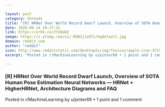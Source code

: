 ```yaml
---

layout: post
category: threads
title: "[R] HRNet Over World Record Dwarf Launch, Overview of SOTA Human Pose Estimation Neural Networks"
date: 2020-06-14 19:17:31
link: https://vrhk.co/2Y28a02
image: https://i.ytimg.com/vi/-RZW1jJzA7c/hqdefault.jpg
domain: reddit.com
author: "reddit"
icon: http://www.redditstatic.com/desktop2x/img/favicon/apple-icon-57x57.png
excerpt: "Posted in r/MachineLearning by u/pinter69 • 1 point and 1 comment"

---
```


### [R] HRNet Over World Record Dwarf Launch, Overview of SOTA Human Pose Estimation Neural Networks — HRNet + HigherHRNet, Architecture Diagrams and FAQ

Posted in r/MachineLearning by u/pinter69 • 1 point and 1 comment